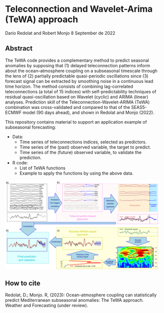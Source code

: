 Teleconnection and Wavelet-Arima (TeWA) approach
================

Darío Redolat and Robert Monjo
8 September de 2022

## Abstract

The TeWA code provides a complementary method to predict seasonal anomalies by supposing that (1) delayed teleconnection patterns inform about the ocean–atmosphere coupling on a subseasonal timescale through the lens of (2) partially predictable quasi-periodic oscillations since (3) forecast signal can be extracted by smoothing noise in a continuous lead time horizon. The method consists of combining lag-correlated teleconnections (a total of 15 indices) with self-predictability techniques of residual quasi-oscillation based on Wavelet (cyclic) and ARIMA (linear) analyses. Prediction skill of the Teleconnection-Wavelet-ARIMA (TeWA) combination was cross-validated and compared to that of the SEAS5-ECMWF model (90 days ahead), and shown in Redolat and Monjo (2022).

This repository contains material to support an application example of subseasonal forecasting:
- Data: 
  * Time series of teleconnections indices, selected as predictors.
  * Time series of the (past) observed variable, the target to predict.
  * Time series of the (future) observed variable, to validate the prediction.
- R code:
  * List of TeWA functions
  * Example to apply the functions by using the above data.

![](example.svg)<!-- -->

## How to cite

Redolat, D.; Monjo. R, (2023): Ocean-atmosphere coupling can statistically predict Mediterranean subseasonal anomalies: The TeWA approach. Weather and Forecasting (under review).
